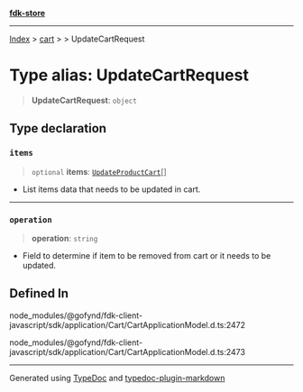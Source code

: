 [**fdk-store**](../../../README.md)
***

[Index](../../../API.md) > [cart](../../README.md) > [<internal>](../README.md) > UpdateCartRequest

# Type alias: UpdateCartRequest

> **UpdateCartRequest**: `object`

## Type declaration

### `items`

> `optional` **items**: [`UpdateProductCart`](type-alias.UpdateProductCart.md)[]

- List items data that needs to be
updated in cart.

***

### `operation`

> **operation**: `string`

- Field to determine if item to be removed from
cart or it needs to be updated.

## Defined In

node\_modules/@gofynd/fdk-client-javascript/sdk/application/Cart/CartApplicationModel.d.ts:2472

node\_modules/@gofynd/fdk-client-javascript/sdk/application/Cart/CartApplicationModel.d.ts:2473

***
Generated using [TypeDoc](https://typedoc.org/) and [typedoc-plugin-markdown](https://www.npmjs.com/package/typedoc-plugin-markdown)
